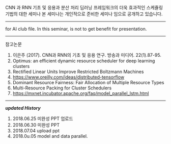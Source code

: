 CNN 과 RNN 기초 및 응용과 분산 처리 딥러닝 프레임워크의 더욱 효과적인 스케쥴링 기법의 대한 세미나
본 세미나는 개인적으로 준비한 세미나 임으로 공개하고 있습니다.

***
for AI club file.
In this seminar, is not to get benefit for presentation.
***

참고논문
1. 이은주 (2017). CNN과 RNN의 기초 및 응용 연구. 방송과 미디어. 22(1).87-95.
2. Optimus: an efficient dynamic resource scheduler for deep learning clusters
3. Rectified Linear Units Improve Restricted Boltzmann Machines
4. https://www.oreilly.com/ideas/distributed-tensorflow
5. Dominant Resource Fairness: Fair Allocation of Multiple Resource Types
6. Multi-Resource Packing for Cluster Schedulers
7. https://mxnet.incubator.apache.org/faq/model_parallel_lstm.html

----------------------------
***updated History***

1) 2018.06.25 미완성 PPT 업로드
2) 2018.06.30 미완성 PPT 
3) 2018.07.04 upload ppt
4) 2018.0u.05 model and data parallel.

